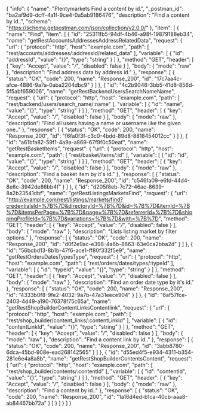 {
  "info": {
    "name": "Plentymarkets Find a content by id.",
    "_postman_id": "ba2af9d9-dcff-4a1f-9ce4-0a5ab9186476",
    "description": "Find a content by id..",
    "schema": "https://schema.getpostman.com/json/collection/v2.0.0/"
  },
  "item": [
    {
      "name": "Find",
      "item": [
        {
          "id": "25311fb5-94df-4b46-a98f-19879188eb34",
          "name": "getRestAccountsAddressesAddressRelatedData",
          "request": {
            "url": {
              "protocol": "http",
              "host": "example.com",
              "path": [
                "rest/accounts/addresses/:addressId/related_data"
              ],
              "variable": [
                {
                  "id": "addressId",
                  "value": "{}",
                  "type": "string"
                }
              ]
            },
            "method": "GET",
            "header": [
              {
                "key": "Accept",
                "value": "*/*",
                "disabled": false
              }
            ],
            "body": {
              "mode": "raw"
            },
            "description": "Find address data by address id."
          },
          "response": [
            {
              "status": "OK",
              "code": 200,
              "name": "Response_200",
              "id": "17c7aa4c-afce-4886-9a7a-0aba2204dbc9"
            }
          ]
        },
        {
          "id": "4c2b9046-3bb5-41d8-856d-5f5abf659006",
          "name": "getRestBackendUsersSearchNameName",
          "request": {
            "url": {
              "protocol": "http",
              "host": "example.com",
              "path": [
                "rest/backend/users/search_name/:name"
              ],
              "variable": [
                {
                  "id": "name",
                  "value": "{}",
                  "type": "string"
                }
              ]
            },
            "method": "GET",
            "header": [
              {
                "key": "Accept",
                "value": "*/*",
                "disabled": false
              }
            ],
            "body": {
              "mode": "raw"
            },
            "description": "Find all users having a name or username like the given one.."
          },
          "response": [
            {
              "status": "OK",
              "code": 200,
              "name": "Response_200",
              "id": "f6fa0f3f-c3c0-4bdd-89d8-8818454012cc"
            }
          ]
        },
        {
          "id": "a61bfa82-59f1-4a9a-a869-67f9f0c50eaf",
          "name": "getRestBasketItems",
          "request": {
            "url": {
              "protocol": "http",
              "host": "example.com",
              "path": [
                "rest/basket/items/:id"
              ],
              "variable": [
                {
                  "id": "id",
                  "value": "{}",
                  "type": "string"
                }
              ]
            },
            "method": "GET",
            "header": [
              {
                "key": "Accept",
                "value": "*/*",
                "disabled": false
              }
            ],
            "body": {
              "mode": "raw"
            },
            "description": "Find a basket item by it's id."
          },
          "response": [
            {
              "status": "OK",
              "code": 200,
              "name": "Response_200",
              "id": "c546fa09-e6fd-44d4-8e6c-3942de86bb4f"
            }
          ]
        },
        {
          "id": "d205f8eb-7c72-46ac-8639-8a2b23541dbf",
          "name": "getRestListingsMarketsFind",
          "request": {
            "url": "http://example.com/rest/listings/markets/find?credentialsId=%7B%7D&directoryId=%7B%7D&id=%7B%7D&itemId=%7B%7D&itemsPerPage=%7B%7D&page=%7B%7D&referrerId=%7B%7D&shippingProfileId=%7B%7D&variations=%7B%7D&with=%7B%7D",
            "method": "GET",
            "header": [
              {
                "key": "Accept",
                "value": "*/*",
                "disabled": false
              }
            ],
            "body": {
              "mode": "raw"
            },
            "description": "Lists listing market by filter options."
          },
          "response": [
            {
              "status": "OK",
              "code": 200,
              "name": "Response_200",
              "id": "d0f2e9ac-e398-4a6b-8863-63e0ca2bba2d"
            }
          ]
        },
        {
          "id": "56bcbd13-8b1b-47f6-ace1-ff80f332f5e9",
          "name": "getRestOrdersDatesTypesType",
          "request": {
            "url": {
              "protocol": "http",
              "host": "example.com",
              "path": [
                "rest/orders/dates/types/:typeId"
              ],
              "variable": [
                {
                  "id": "typeId",
                  "value": "{}",
                  "type": "string"
                }
              ]
            },
            "method": "GET",
            "header": [
              {
                "key": "Accept",
                "value": "*/*",
                "disabled": false
              }
            ],
            "body": {
              "mode": "raw"
            },
            "description": "Find an order date type by it's id."
          },
          "response": [
            {
              "status": "OK",
              "code": 200,
              "name": "Response_200",
              "id": "4333b0f8-9fe2-4032-9a7b-47a31eece904"
            }
          ]
        },
        {
          "id": "6af57fce-2403-4d49-a190-76378f75c65a",
          "name": "getRestShopBuilderContentLinksContentlink",
          "request": {
            "url": {
              "protocol": "http",
              "host": "example.com",
              "path": [
                "rest/shop_builder/content_links/:contentLinkId"
              ],
              "variable": [
                {
                  "id": "contentLinkId",
                  "value": "{}",
                  "type": "string"
                }
              ]
            },
            "method": "GET",
            "header": [
              {
                "key": "Accept",
                "value": "*/*",
                "disabled": false
              }
            ],
            "body": {
              "mode": "raw"
            },
            "description": "Find a content link by id.."
          },
          "response": [
            {
              "status": "OK",
              "code": 200,
              "name": "Response_200",
              "id": "3abb8780-6dca-45bd-908e-ead268142565"
            }
          ]
        },
        {
          "id": "d55ed4f5-e934-4311-b354-281e6e4a8a8b",
          "name": "getRestShopBuilderContentsContent",
          "request": {
            "url": {
              "protocol": "http",
              "host": "example.com",
              "path": [
                "rest/shop_builder/contents/:contentId"
              ],
              "variable": [
                {
                  "id": "contentId",
                  "value": "{}",
                  "type": "string"
                }
              ]
            },
            "method": "GET",
            "header": [
              {
                "key": "Accept",
                "value": "*/*",
                "disabled": false
              }
            ],
            "body": {
              "mode": "raw"
            },
            "description": "Find a content by id.."
          },
          "response": [
            {
              "status": "OK",
              "code": 200,
              "name": "Response_200",
              "id": "1a16d4ed-b1ca-40cb-aaa8-ab84467bb72a"
            }
          ]
        }
      ]
    }
  ]
}